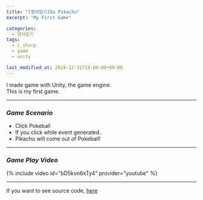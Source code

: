 ```yaml
---
title: "[영어일기]Go Pikachu"
excerpt: "My First Game"

categories:
  - 영어일기
tags:
  - c_sharp
  - game
  - unity

last_modified_at: 2019-12-31T19:00:00+09:00
---
```


I made game with Unity, the game engine.  
This is my first game.  

*****

### *Game Scenario*  
- Click Pokeball 
- If you click while event generated..
- Pikachu will come out of Pokeball!  

*****
### *Game Play Video*  

{% include video id="bD5kvn6xTy4" provider="youtube" %}

*****
If you want to see source code, [here](https://github.com/eliotjang/Go-Pichachu)  

 
